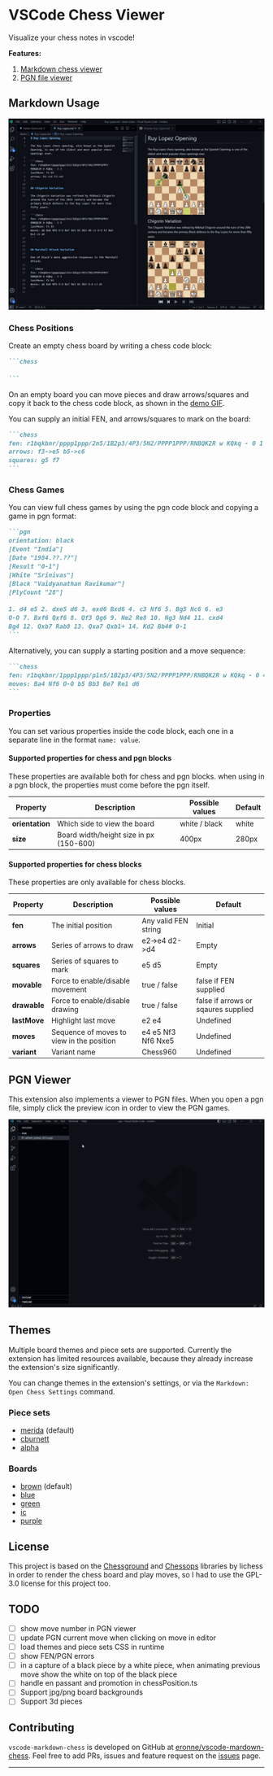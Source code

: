 # VSCode Chess Viewer

Visualize your chess notes in vscode!

**Features:**

1. [Markdown chess viewer](#markdown-usage)
2. [PGN file viewer](#pgn-viewer)

## Markdown Usage

![vscode-markdown-chess demo](./images/demo/demo.jpg)

### Chess Positions

Create an empty chess board by writing a chess code block:

````markdown
```chess

```
````

On an empty board you can move pieces and draw arrows/squares and copy it back to the chess code block, as shown in the [demo GIF](./images/demo/demo.gif).

You can supply an initial FEN, and arrows/squares to mark on the board:

````markdown
```chess
fen: r1bqkbnr/pppp1ppp/2n5/1B2p3/4P3/5N2/PPPP1PPP/RNBQK2R w KQkq - 0 1
arrows: f3->e5 b5->c6
squares: g5 f7
```
````

### Chess Games

You can view full chess games by using the pgn code block and copying a game in pgn format:

````markdown
```pgn
orientation: black
[Event "India"]
[Date "1984.??.??"]
[Result "0-1"]
[White "Srinivas"]
[Black "Vaidyanathan Ravikumar"]
[PlyCount "28"]

1. d4 e5 2. dxe5 d6 3. exd6 Bxd6 4. c3 Nf6 5. Bg5 Nc6 6. e3
O-O 7. Bxf6 Qxf6 8. Qf3 Qg6 9. Ne2 Re8 10. Ng3 Nd4 11. cxd4
Bg4 12. Qxb7 Rab8 13. Qxa7 Qxb1+ 14. Kd2 Bb4# 0-1
```
````

Alternatively, you can supply a starting position and a move sequence:

````markdown
```chess
fen: r1bqkbnr/1ppp1ppp/p1n5/1B2p3/4P3/5N2/PPPP1PPP/RNBQK2R w KQkq - 0 4
moves: Ba4 Nf6 O-O b5 Bb3 Be7 Re1 d6
```
````

### Properties

You can set various properties inside the code block, each one in a separate line in the format `name: value`.

#### Supported properties for chess and pgn blocks

These properties are available both for chess and pgn blocks. when using in a pgn block, the properties must come before the pgn itself.

| **Property**    | **Description**                         | **Possible values** | **Default** |
| --------------- | --------------------------------------- | ------------------- | ----------- |
| **orientation** | Which side to view the board            | white / black       | white       |
| **size**        | Board width/height size in px (150-600) | 400px               | 280px       |

#### Supported properties for chess blocks

These properties are only available for chess blocks.

| **Property** | **Description**                           | **Possible values**  | **Default**                         |
| ------------ | ----------------------------------------- | -------------------- | ----------------------------------- |
| **fen**      | The initial position                      | Any valid FEN string | Initial                             |
| **arrows**   | Series of arrows to draw                  | e2->e4 d2->d4        | Empty                               |
| **squares**  | Series of squares to mark                 | e5 d5                | Empty                               |
| **movable**  | Force to enable/disable movement          | true / false         | false if FEN supplied               |
| **drawable** | Force to enable/disable drawing           | true / false         | false if arrows or sqaures supplied |
| **lastMove** | Highlight last move                       | e2 e4                | Undefined                           |
| **moves**    | Sequence of moves to view in the position | e4 e5 Nf3 Nf6 Nxe5   | Undefined                           |
| **variant**  | Variant name                              | Chess960             | Undefined                           |

## PGN Viewer

This extension also implements a viewer to PGN files. When you open a pgn file, simply click the preview icon in order to view the PGN games.

![PGN demo](./images/demo/demo-pgn.gif)

## Themes

Multiple board themes and piece sets are supported. Currently the extension has limited resources available, because they already increase the extension's size significantly.

You can change themes in the extension's settings, or via the `Markdown: Open Chess Settings` command.

### Piece sets

- [merida](https://github.com/lichess-org/lila/blob/master/public/piece/merida/bK.svg) (default)
- [cburnett](https://github.com/lichess-org/lila/blob/master/public/piece/cburnett/bK.svg)
- [alpha](https://github.com/lichess-org/lila/blob/master/public/piece/alpha/bK.svg)

### Boards

- [brown](https://github.com/lichess-org/lila/blob/master/public/images/board/svg/brown.svg) (default)
- [blue](https://github.com/lichess-org/lila/blob/master/public/images/board/svg/blue.svg)
- [green](https://github.com/lichess-org/lila/blob/master/public/images/board/svg/green.svg)
- [ic](https://github.com/lichess-org/lila/blob/master/public/images/board/svg/ic.svg)
- [purple](https://github.com/lichess-org/lila/blob/master/public/images/board/svg/purple.svg)

## License

This project is based on the [Chessground](https://github.com/lichess-org/chessground) and [Chessops](https://github.com/niklasf/chessops) libraries by lichess in order to render the chess board and play moves, so I had to use the GPL-3.0 license for this project too.

## TODO

- [ ] show move number in PGN viewer
- [ ] update PGN current move when clicking on move in editor
- [ ] load themes and piece sets CSS in runtime
- [ ] show FEN/PGN errors
- [ ] in a capture of a black piece by a white piece, when animating previous move show the white on top of the black piece
- [ ] handle en passant and promotion in chessPosition.ts
- [ ] Support jpg/png board backgrounds
- [ ] Support 3d pieces

## Contributing

`vscode-markdown-chess` is developed on GitHub at [eronne/vscode-mardown-chess](https://github.com/eronnen/vscode-markdown-chess). Feel free to add PRs, issues and feature request on the [issues](https://github.com/eronnen/vscode-markdown-chess/issues) page.

---
